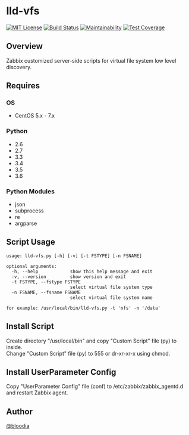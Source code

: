 # lld-vfs
[![MIT License](http://img.shields.io/badge/license-MIT-blue.svg?style=flat)](https://github.com/bloodia/Zabbix-LLD-VFS/blob/master/LICENSE)
[![Build Status](https://travis-ci.org/bloodia/Zabbix-LLD-VFS.svg?branch=master)](https://travis-ci.org/bloodia/Zabbix-LLD-VFS)
[![Maintainability](https://api.codeclimate.com/v1/badges/43fdd0e95309ebec8978/maintainability)](https://codeclimate.com/github/bloodia/Zabbix-LLD-VFS/maintainability)
[![Test Coverage](https://api.codeclimate.com/v1/badges/43fdd0e95309ebec8978/test_coverage)](https://codeclimate.com/github/bloodia/Zabbix-LLD-VFS/test_coverage)

## Overview
Zabbix customized server-side scripts for virtual file system low level discovery.

## Requires
### OS
- CentOS 5.x - 7.x

### Python
- 2.6
- 2.7
- 3.3
- 3.4
- 3.5
- 3.6

### Python Modules
- json
- subprocess
- re
- argparse

## Script Usage
```
usage: lld-vfs.py [-h] [-v] [-t FSTYPE] [-n FSNAME]

optional arguments:
  -h, --help            show this help message and exit
  -v, --version         show version and exit
  -t FSTYPE, --fstype FSTYPE
                        select virtual file system type
  -n FSNAME, --fsname FSNAME
                        select virtual file system name

for example: /usr/local/bin/lld-vfs.py -t 'nfs' -n '/data'
```

## Install Script
Create directory "/usr/local/bin" and copy "Custom Script" file (py) to inside.  
Change "Custom Script" file (py) to 555 or dr-xr-xr-x using chmod.  

## Install UserParameter Config
Copy "UserParameter Config" file (conf) to /etc/zabbix/zabbix_agentd.d and restart Zabbix agent.  

## Author
[@bloodia](https://twitter.com/bloodiadotnet)
